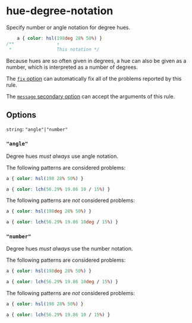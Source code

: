 # hue-degree-notation

Specify number or angle notation for degree hues.

<!-- prettier-ignore -->
```css
    a { color: hsl(198deg 28% 50%) }
/**                ↑
 *                 This notation */
```

Because hues are so often given in degrees, a hue can also be given as a number, which is interpreted as a number of degrees.

The [`fix` option](https://github.com/stylelint/stylelint/16.10.0/docs/user-guide/options.md#fix) can automatically fix all of the problems reported by this rule.

The [`message` secondary option](https://github.com/stylelint/stylelint/16.10.0/docs/user-guide/configure.md#message) can accept the arguments of this rule.

## Options

`string`: `"angle"|"number"`

### `"angle"`

Degree hues _must always_ use angle notation.

The following patterns are considered problems:

<!-- prettier-ignore -->
```css
a { color: hsl(198 28% 50%) }
```

<!-- prettier-ignore -->
```css
a { color: lch(56.29% 19.86 10 / 15%) }
```

The following patterns are _not_ considered problems:

<!-- prettier-ignore -->
```css
a { color: hsl(198deg 28% 50%) }
```

<!-- prettier-ignore -->
```css
a { color: lch(56.29% 19.86 10deg / 15%) }
```

### `"number"`

Degree hues _must always_ use the number notation.

The following patterns are considered problems:

<!-- prettier-ignore -->
```css
a { color: hsl(198deg 28% 50%) }
```

<!-- prettier-ignore -->
```css
a { color: lch(56.29% 19.86 10deg / 15%) }
```

The following patterns are _not_ considered problems:

<!-- prettier-ignore -->
```css
a { color: hsl(198 28% 50%) }
```

<!-- prettier-ignore -->
```css
a { color: lch(56.29% 19.86 10 / 15%) }
```
